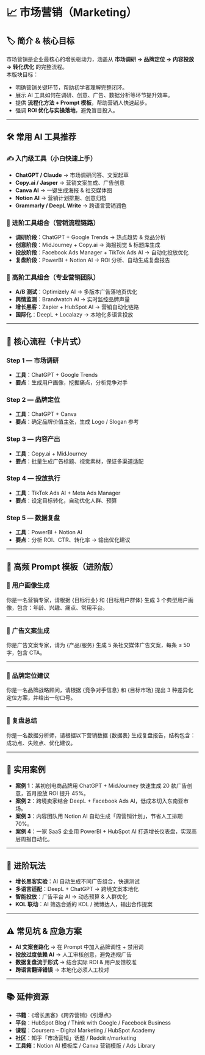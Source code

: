 # 📈 市场营销（Marketing）

## 🏷️ 简介 & 核心目标
市场营销是企业最核心的增长驱动力，涵盖从 **市场调研 → 品牌定位 → 内容投放 → 转化优化** 的完整流程。  
本版块目标：  
- 明确营销关键环节，帮助初学者理解完整闭环。  
- 展示 AI 工具如何在调研、创意、广告、数据分析等环节提升效率。  
- 提供 **流程化方法 + Prompt 模板**，帮助营销人快速起步。  
- 强调 **ROI 优化与实操落地**，避免盲目投入。

---

## 🛠️ 常用 AI 工具推荐

### ✍️ 入门级工具（小白快速上手）
- **ChatGPT / Claude** → 市场调研问答、文案起草  
- **Copy.ai / Jasper** → 营销文案生成、广告创意  
- **Canva AI** → 一键生成海报 & 社交媒体图  
- **Notion AI** → 营销计划排期、创意归档  
- **Grammarly / DeepL Write** → 跨语言营销润色  

### 🚀 进阶工具组合（营销流程链路）
- **调研阶段**：ChatGPT + Google Trends → 热点趋势 & 竞品分析  
- **创意阶段**：MidJourney + Copy.ai → 海报视觉 & 标题库生成  
- **投放阶段**：Facebook Ads Manager + TikTok Ads AI → 自动化投放优化  
- **复盘阶段**：PowerBI + Notion AI → ROI 分析、自动生成复盘报告  

### 💎 高阶工具组合（专业营销团队）
- **A/B 测试**：Optimizely AI → 多版本广告落地页优化  
- **舆情监测**：Brandwatch AI → 实时监控品牌声量  
- **增长黑客**：Zapier + HubSpot AI → 营销自动化链路  
- **国际化**：DeepL + Localazy → 本地化多语言投放  

---

## 🔑 核心流程（卡片式）

### Step 1 — 市场调研
- **工具**：ChatGPT + Google Trends  
- **要点**：生成用户画像，挖掘痛点，分析竞争对手  

### Step 2 — 品牌定位
- **工具**：ChatGPT + Canva  
- **要点**：确定品牌价值主张，生成 Logo / Slogan 参考  

### Step 3 — 内容产出
- **工具**：Copy.ai + MidJourney  
- **要点**：批量生成广告标题、视觉素材，保证多渠道适配  

### Step 4 — 投放执行
- **工具**：TikTok Ads AI + Meta Ads Manager  
- **要点**：设定目标转化，自动优化人群、预算  

### Step 5 — 数据复盘
- **工具**：PowerBI + Notion AI  
- **要点**：分析 ROI、CTR、转化率 → 输出优化建议  

---

## 📌 高频 Prompt 模板（进阶版）

### 📌 用户画像生成  
你是一名营销专家，请根据 {目标行业} 和 {目标用户群体} 生成 3 个典型用户画像，包含：年龄、兴趣、痛点、常用平台。  

---

### 📌 广告文案生成  
你是广告文案专家，请为 {产品/服务} 生成 5 条社交媒体广告文案，每条 ≤ 50 字，包含 CTA。  

---

### 📌 品牌定位建议  
你是一名品牌战略顾问，请根据 {竞争对手信息} 和 {目标市场} 提出 3 种差异化定位方案，并给出一句口号。  

---

### 📌 复盘总结  
你是一名数据分析师，请根据以下营销数据 {数据表} 生成复盘报告，结构包含：成功点、失败点、优化建议。  

---

## 🧩 实用案例

- **案例 1**：某初创电商品牌用 ChatGPT + MidJourney 快速生成 20 款广告创意，首月投放 ROI 提升 45%。  
- **案例 2**：跨境卖家结合 DeepL + Facebook Ads AI，低成本切入东南亚市场。  
- **案例 3**：内容团队用 Notion AI 自动生成「周营销计划」，节省人工排期 70%。  
- **案例 4**：一家 SaaS 企业用 PowerBI + HubSpot AI 打造增长仪表盘，实现高层周报自动化。  

---

## 🔑 进阶玩法
- **增长黑客实验**：AI 自动生成不同广告组合，快速测试  
- **多语言适配**：DeepL + ChatGPT → 跨境文案本地化  
- **智能投放**：广告平台 AI → 动态预算 & 人群优化  
- **KOL 联动**：AI 筛选合适的 KOL / 微博达人，输出合作提案  

---

## ⚠️ 常见坑 & 应急方案
- **AI 文案套路化** → 在 Prompt 中加入品牌调性 + 禁用词  
- **投放过度依赖 AI** → 人工审核创意，避免违规广告  
- **数据复盘流于形式** → 结合实际 ROI & 用户反馈校准  
- **跨语言翻译错误** → 本地化必须人工校对  

---

## 📚 延伸资源
- **书籍**：《增长黑客》《跨界营销》《引爆点》  
- **平台**：HubSpot Blog / Think with Google / Facebook Business  
- **课程**：Coursera – Digital Marketing / HubSpot Academy  
- **社区**：知乎「市场营销」话题 / Reddit r/marketing  
- **工具箱**：Notion AI 模板库 / Canva 营销模版 / Ads Library  